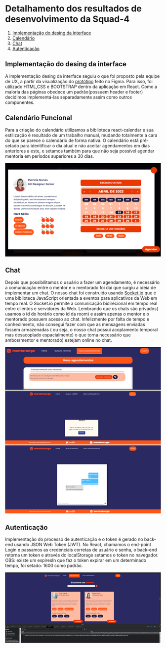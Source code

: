 # Detalhamento dos resultados de desenvolvimento da Squad-4

<ol>
        <li> <a href="#desing-interface">Implementação do desing da interface</a></li>
        <li> <a href="#calendario">Calendário</a> </li>
        <li> <a href="#chat">Chat</a> </li>
        <li> <a href="#autenticacao"> Autenticação </a> </li>
</ol>

<h2 id="desing-interface">Implementação do desing da interface</h2>

A implementação desing da interface seguiu o que foi proposto pela equipe de UX, a partir da visualização do [protótipo](https://www.figma.com/file/czNpnDcxajtwgCeWWLVXQq/Protótipos-Interface-FCamara?node-id=0%3A1) feito no Figma. Para isso, foi utilizado HTML,CSS e BOOTSTRAP dentro da aplicação em React. Como a maioria das páginas obedece um padrão(possuem header e footer) decidimos implementá-las separadamente assim como outros componentes.

<h2 id="calendario">Calendário Funcional</h2>
Para a criação do calendário utilizamos a biblioteca react-calendar e sua estilização é resultado de um trabalho manual, mudando totalmente a cara do que se parece o calendário de forma nativa. O calendário está pré-setado para identificar o dia atual e não aceitar agendamentos em dias anteriores a este, e setamos também para que não seja possível agendar mentoria em períodos superiores a 30 dias.

![alt](https://github.com/ThalesAbdon/Technical-Share/blob/main/images/Calendar-1.png)

<h2 id="chat">Chat</h2>
Depois que possibilitamos o usuário a fazer um agendamento, é necessário a comunicação entre o mentor e o mentorado foi dai que surgiu a ideia de
implementar um chat. O nosso chat foi construido usando <a href="https://socket.io">Socket.io</a> que é uma biblioteca JavaScript orientada a eventos para aplicativos da Web em tempo real. 
 O Socket.io permite a comunicação bidirecional em tempo real entre clientes e servidores da Web. Lembrando que os chats são privados( usamos o id do horário como id da room)
e assim apenas o mentor e o mentorado possuem acesso ao chat. Infelizmente por falta de tempo e conhecimento, não consegui fazer com que as mensagens enviadas fossem armazenadas
( ou seja, o nosso chat possui acoplamento temporal mas desacoplado espacialmente) o que torna necessário que ambos(mentor e mentorado) estejam online no chat.

![alt](https://github.com/ThalesAbdon/Technical-Share/blob/main/images/Chat-1.png)
![alt](https://github.com/ThalesAbdon/Technical-Share/blob/main/images/Chat-2.png)
![alt](https://github.com/ThalesAbdon/Technical-Share/blob/main/images/Chat-3.png)

<h2 id="autenticacao">Autenticação </h2>
Implementação do processo de autenticação e o token é gerado no back-end usando JSON Web Token (JWT). No React, chamamos o end-point Login e passamos as credenciais corretas de usuário e senha, o back-end retorna um token e através do localStorage setamos o token no navegador. OBS: existe um expiresIn que faz o token expirar em um determinado tempo, foi setado: 1600 como padrão.

![alt](https://github.com/ThalesAbdon/Technical-Share/blob/main/images/Auth-1.png)
